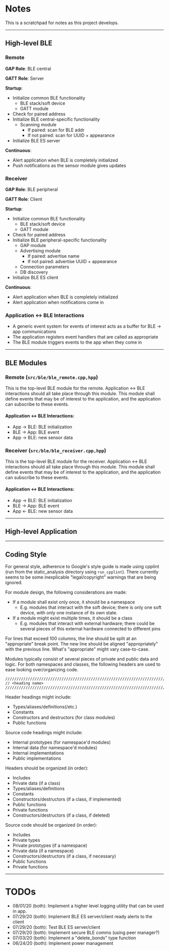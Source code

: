 # Notes
This is a scratchpad for notes as this project develops.

---

## High-level BLE
### Remote
**GAP Role**: BLE central

**GATT Role**: Server

**Startup**:
- Initialize common BLE functionality
    - BLE stack/soft device
    - GATT module
- Check for paired address
- Initialize BLE central-specific functionality
    - Scanning module
        - If paired: scan for BLE addr
        - If not paired: scan for UUID + appearance
- Initialize BLE ES server

**Continuous**:
- Alert application when BLE is completely initialized
- Push notifications as the sensor module gives updates

### Receiver
**GAP Role**: BLE peripheral

**GATT Role**: Client

**Startup**:
- Initialize common BLE functionality
    - BLE stack/soft device
    - GATT module
- Check for paired address
- Initialize BLE peripheral-specific functionality
    - GAP module
    - Advertising module
        - If paired: advertise name
        - If not paired: advertise UUID + appearance
    - Connection parameters
    - DB discovery
- Initialize BLE ES client

**Continuous**:
- Alert application when BLE is completely initialized
- Alert application when notifications come in

### Application ↔ BLE Interactions
- A generic event system for events of interest acts as a buffer for BLE → app
communications
- The application registers event handlers that are called as appropriate
- The BLE module triggers events to the app when they come in

---

## BLE Modules
### Remote (`src/ble/ble_remote.cpp,hpp`)
This is the top-level BLE module for the remote. Application ↔ BLE interactions
should all take place through this module. This module shall define events that
may be of interest to the application, and the application can subscribe to
these events.
#### Application ↔ BLE Interactions:
- App → BLE: BLE initialization
- BLE → App: BLE event
- App → BLE: new sensor data

### Receiver (`src/ble/ble_receiver.cpp,hpp`)
This is the top-level BLE module for the receiver. Application ↔ BLE interactions
should all take place through this module. This module shall define events that
may be of interest to the application, and the application can subscribe to
these events.
#### Application ↔ BLE Interactions:
- App → BLE: BLE initialization
- BLE → App: BLE event
- App ← BLE: new sensor data

---

## High-level Application

---

## Coding Style
For general style, adherence to Google's style guide is made using cpplint (run
from the static_analysis directory using `run_cpplint`). There currently seems
to be some inexplicable "legal/copyright" warnings that are being ignored.

For module design, the following considerations are made:
- If a module shall exist only once, it should be a namespace
    - E.g. modules that interact with the soft device; there is only one
    soft device, with only one instance of its own state.
- If a module might exist multiple times, it should be a class
    - E.g. modules that interact with external hardware; there could be
    several pieces of this external hardware connected to different pins

For lines that exceed 100 columns, the line should be split at an "appropriate"
break point. The new line should be aligned "appropriately" with the previous
line. What's "appropriate" might vary case-to-case.

Modules typically consist of several pieces of private and public data
and logic. For both namespaces and classes, the following headers are used to
ease looking over/organizing code.
```
////////////////////////////////////////////////////////////////////////////////
// <heading name>
////////////////////////////////////////////////////////////////////////////////
```
Header headings might include:
- Types/aliases/definitions(/etc.)
- Constants
- Constructors and destructors (for class modules)
- Public functions

Source code headings might include:
- Internal prototypes (for namespace'd modules)
- Internal data (for namespace'd modules)
- Internal implementations
- Public implementations

Headers should be organized (in order):
- Includes
- Private data (if a class)
- Types/aliases/definitions
- Constants
- Constructors/destructors (if a class, if implemented)
- Public functions
- Private functions
- Constructors/destructors (if a class, if deleted)

Source code should be organized (in order):
- Includes
- Private types
- Private prototypes (if a namespace)
- Private data (if a namespace)
- Constructors/destructors (if a class, if necessary)
- Public functions
- Private functions

---

# TODOs
- 08/01/20 (both): Implement a higher level logging utility that can be used in
                   app.
- 07/29/20 (both): Implement BLE ES server/client ready alerts to the client
- 07/29/20 (both): Test BLE ES server/client
- 07/29/20 (both): Implement secure BLE comms (using peer manager?)
- 07/03/20 (both): Implement a "delete_bonds" type function
- 06/24/20 (both): Implement power management
